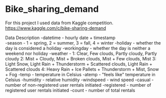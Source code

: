 # Bike_sharing_demand

For this project I used data from Kaggle competition.
https://www.kaggle.com/c/bike-sharing-demand

Data Description
-datetime - hourly date + timestamp  
-season -  1 = spring, 2 = summer, 3 = fall, 4 = winter 
-holiday - whether the day is considered a holiday
-workingday - whether the day is neither a weekend nor holiday
-weather - 1: Clear, Few clouds, Partly cloudy, Partly cloudy 
  2: Mist + Cloudy, Mist + Broken clouds, Mist + Few clouds, Mist 
  3: Light Snow, Light Rain + Thunderstorm + Scattered clouds, Light Rain + Scattered clouds 
  4: Heavy Rain + Ice Pallets + Thunderstorm + Mist, Snow + Fog 
-temp - temperature in Celsius
-atemp - "feels like" temperature in Celsius
-humidity - relative humidity
-windspeed - wind speed
-casual - number of non-registered user rentals initiated
-registered - number of registered user rentals initiated
-count - number of total rentals
